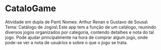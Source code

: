 # CataloGame
Atividade em dupla de Pam\\
Nomes: Arthur Renan e Gustavo de Sousa\\
Tema: Catálogo de Jogos\\
Este app tem a função de um catálogo, reunindo diversos jogos organizados por categoria, contendo detalhes e nota do tal jogo. Pode ajudar principalmente na hora de comprar algum jogo, onde pode-se ver a nota de usuários e sobre o que o jogo se trata.
